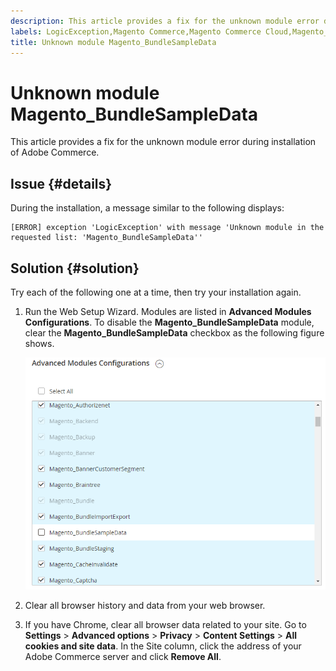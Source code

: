 ```yaml
---
description: This article provides a fix for the unknown module error during installation of Adobe Commerce.
labels: LogicException,Magento Commerce,Magento Commerce Cloud,Magento_BundleSampleData,error,how to,module,unknown,Adobe Commerce,on-premises,cloud infrastructure
title: Unknown module Magento_BundleSampleData
---
```


# Unknown module Magento_BundleSampleData

This article provides a fix for the unknown module error during installation of Adobe Commerce.

## Issue {#details}

During the installation, a message similar to the following displays:

```text
[ERROR] exception 'LogicException' with message 'Unknown module in the requested list: 'Magento_BundleSampleData''
```

## Solution {#solution}

Try each of the following one at a time, then try your installation again.

1. Run the Web Setup Wizard. Modules are listed in  **Advanced Modules Configurations**. To disable the **Magento\_BundleSampleData** module, clear the **Magento\_BundleSampleData** checkbox as the following figure shows.

    ![tshoot_bundlesampledata.png](assets/tshoot_bundlesampledata.png)    

1. Clear all browser history and data from your web browser.
1. If you have Chrome, clear all browser data related to your site.  Go to **Settings** > **Advanced options** > **Privacy** > **Content Settings** > **All cookies and site data**. In the Site column, click the address of your Adobe Commerce server and click **Remove All**.